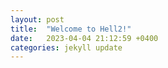 ```yaml
---
layout: post
title:  "Welcome to Hell2!"
date:   2023-04-04 21:12:59 +0400
categories: jekyll update
---
```

[rickroll]: https://www.youtube.com/watch?v=2TSaAysdHhk&ab_channel=10HoursMovies

[jekyll-docs]: https://jekyllrb.com/docs/home
[jekyll-gh]:   https://github.com/jekyll/jekyll
[jekyll-talk]: https://talk.jekyllrb.com/
